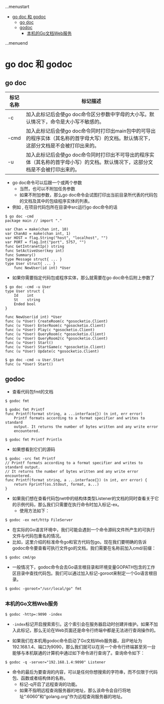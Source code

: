...menustart

 - [go doc 和 godoc](#0b1ba65761a964f84e21fae57faa0496)
     - [go doc](#97dafa559620d720a718b8756436b45d)
     - [godoc](#d320d9ee424223b08261a39e229971dd)
         - [本机的Go文档Web服务](#556ff244b88890038cf38b8e5ac21e8a)

...menuend


<h2 id="0b1ba65761a964f84e21fae57faa0496"></h2>


# go doc 和 godoc

<h2 id="97dafa559620d720a718b8756436b45d"></h2>


## go doc


标记名称 | 标记描述
--- | --- 
-c | 加入此标记后会使go doc命令区分参数中字母的大小写。默认情况下，命令是大小写不敏感的。
-cmd | 加入此标记后会使go doc命令同时打印出main包中的可导出的程序实体（其名称的首字母大写）的文档。默认情况下，这部分文档是不会被打印出来的。
-u | 加入此标记后会使go doc命令同时打印出不可导出的程序实体（其名称的首字母小写）的文档。默认情况下，这部分文档是不会被打印出来的。


 - go doc命令可以后跟一个或两个参数
    - 当然，也可以不附加任务参数
    - 如果不附加参数，那么go doc命令会试图打印出当前目录所代表的代码包的文档及其中的包级程序实体的列表。
 - 例如 , 在项目代码包所在目录中src运行go doc命令的话 

```
$ go doc -cmd
package main // import "."

var Chan = make(chan int, 10)
var ChanAU = make(chan int, 1)
var HOST = flag.String("host", "localhost", "")
var PORT = flag.Int("port", 5757, "")
func GetIntranetIp() string
func SetActiveUser(key int)
func Summary()
type Message struct{ ... }
type User struct{ ... }
    func NewUser(id int) *User
```

 - 如果你需要指定代码包或程序实体，那么就需要在go doc命令后附上参数了

```
$ go doc -cmd -u User
type User struct {
    Id    int
    St    string
    Ended bool
}

func NewUser(id int) *User
func (u *User) CreateRoom(c *gosocketio.Client)
func (u *User) EnterRoom(c *gosocketio.Client)
func (u *User) Play(c *gosocketio.Client)
func (u *User) QueryRoom(c *gosocketio.Client)
func (u *User) QueryRoom2(c *gosocketio.Client)
func (u *User) Start()
func (u *User) StartGame(c *gosocketio.Client)
func (u *User) Update(c *gosocketio.Client)

$ go doc -cmd -u User.Start
func (u *User) Start()
```

<h2 id="d320d9ee424223b08261a39e229971dd"></h2>


## godoc

 - 查看代码包fmt的文档

```
$ godoc fmt

$ godoc fmt Printf
func Printf(format string, a ...interface{}) (n int, err error)
    Printf formats according to a format specifier and writes to standard
    output. It returns the number of bytes written and any write error
    encountered.

$ godoc fmt Printf Println
```

 - 如果想看到它们的源码

```
$ godoc -src fmt Printf
// Printf formats according to a format specifier and writes to standard output.
// It returns the number of bytes written and any write error encountered.
func Printf(format string, a ...interface{}) (n int, err error) {
    return Fprintf(os.Stdout, format, a...)
}
```

 - 如果我们想在查看代码包net中的结构体类型Listener的文档的同时查看关于它的示例代码，那么我们只需要在执行命令时加入标记-ex。
    - 使用方法如下：

```
$ godoc -ex net/http FileServer
```

 - 在实际的Go语言环境中，我们可能会遇到一个命令源码文件所产生的可执行文件与代码包重名的情况。
 - 比如，这里介绍的标准命令go和官方代码包go。现在我们要明确的告诉godoc命令要查看可执行文件go的文档，我们需要在名称前加入cmd/前缀：

```
$ godoc cmd/go
```

 - 一般情况下，godoc命令会去Go语言根目录和环境变量GOPATH包含的工作区目录中查找代码包。我们可以通过加入标记-goroot来制定一个Go语言根目录。

```
$ godoc -goroot="/usr/local/go" fmt
```

<h2 id="556ff244b88890038cf38b8e5ac21e8a"></h2>


###  本机的Go文档Web服务

```
$ godoc -http=:9090 -index
```

 - `-index`标记开启搜索索引。这个索引会在服务器启动时创建并维护。如果不加入此标记，那么无论在Web页面还是命令行终端中都是无法进行查询操作的。

 - 如果我们在本机用godoc命令启动了Go文档Web服务器，且IP地址为192.168.1.4、端口为9090，那么我们就可以在另一个命令行终端甚至另一台能够与本机联通的计算机中通过如下命令进行查询了。查询命令如下：

```
$ godoc -q -server="192.168.1.4:9090" Listener
```

 - 命令的最后为要查询的内容，可以是任何你想搜索的字符串，而不仅限于代码包、函数或者结构体的名称。
    - 标记-q开启了远程查询的功能。 
    - 如果不指明远程查询服务器的地址，那么该命令会自行将地址“:6060”和“golang.org”作为远程查询服务器的地址。

